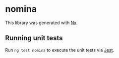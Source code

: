 # nomina

This library was generated with [Nx](https://nx.dev).

## Running unit tests

Run `ng test nomina` to execute the unit tests via [Jest](https://jestjs.io).
